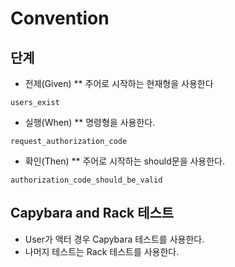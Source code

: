 # Convention

## 단계

* 전제(Given)
** 주어로 시작하는 현재형을 사용한다
```
users_exist
```

* 실행(When)
** 명령형을 사용한다.
```
request_authorization_code
```

* 확인(Then)
** 주어로 시작하는 should문을 사용한다.
```
authorization_code_should_be_valid
```

## Capybara and Rack 테스트

* User가 액터 경우 Capybara 테스트를 사용한다.
* 나머지 테스트는 Rack 테스트를 사용한다.
